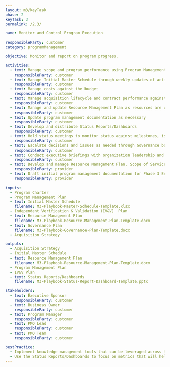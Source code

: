 ```yaml
---
layout: m3/keyTask
phase: 2
keyTask: 3
permalink: /2.3/

name: Monitor and Control Program Execution

responsibleParty: customer
category: programManagement

objective: Monitor and report on program progress.

activities:
  - text: Manage scope and program performance using Program Management Plan
    responsibleParty: customer
  - text: Manage Initial Master Schedule through weekly updates of activities, dates, duration, and dependencies
    responsibleParty: customer
  - text: Manage costs against the budget
    responsibleParty: customer
  - text: Manage acquisition lifecycle and contract performance against Acquisition Strategy for Phase 2 program support services
    responsibleParty: customer 
  - text: Manage and update Resource Management Plan as resources are on or off boarded or as needs change
    responsibleParty: customer
  - text: Update program management documentation as necessary
    responsibleParty: customer
  - text: Develop and distribute Status Reports/Dashboards
    responsibleParty: customer
  - text: Hold status meetings to monitor status against milestones, issues, risks, and make decisions needed for work-streams, informing QSMOs as necessary
    responsibleParty: customer
  - text: Escalate decisions and issues as needed through Governance bodies
    responsibleParty: customer
  - text: Conduct executive briefings with organization leadership and oversight entities as necessary
    responsibleParty: customer
  - text: Develop and manage Resource Management Plan, Scope of Services overview, and Mitigation Plans
    responsibleParty: provider
  - text: Draft initial program management documentation for Phase 3 Engagement
    responsibleParty: provider

inputs:
  - Program Charter 
  - Program Management Plan
  - text: Initial Master Schedule
    filename: M3-Playbook-Master-Schedule-Template.xlsx
  - Independent Verification & Validation (IV&V)  Plan
  - text: Resource Management Plan
    filename: M3-Playbook-Resource-Management-Plan-Template.docx
  - text: Governance Plan
    filename: M3-Playbook-Governance-Plan-Template.docx
  - Acquisition Strategy 

outputs:
  - Acquisition Strategy 
  - Initial Master Schedule 
  - text: Resource Management Plan
    filename: M3-Playbook-Resource-Management-Plan-Template.docx
  - Program Management Plan
  - IV&V Plan 
  - text: Status Reports/Dashboards
    filename: M3-Playbook-Status-Report-Dashboard-Template.pptx

stakeholders:
  - text: Executive Sponsor
    responsibleParty: customer
  - text: Business Owner
    responsibleParty: customer
  - text: Program Manager
    responsibleParty: customer
  - text: PMO Lead
    responsibleParty: customer
  - text: PMO Team
    responsibleParty: customer

bestPractice:
  - Implement knowledge management tools that can be leveraged across the program team
  - Use the Status Reports/Dashboards to focus on metrics that will help the program team and executive sponsor identify whether or not the migration is successful
---
```


